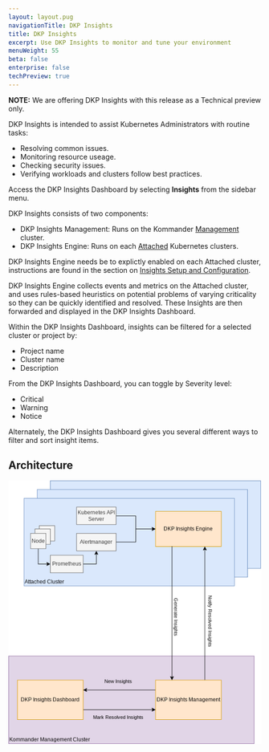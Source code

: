 ```yaml
---
layout: layout.pug
navigationTitle: DKP Insights
title: DKP Insights
excerpt: Use DKP Insights to monitor and tune your environment
menuWeight: 55
beta: false
enterprise: false
techPreview: true
---
```


<p class="message--note"><strong>NOTE:</strong> We are offering DKP Insights with this release as a Technical preview only. </p>

DKP Insights is intended to assist Kubernetes Administrators with routine tasks:
- Resolving common issues.
- Monitoring resource useage.
- Checking security issues.
- Verifying workloads and clusters follow best practices.

Access the DKP Insights Dashboard by selecting **Insights** from the sidebar menu.

DKP Insights consists of two components:
- DKP Insights Management: Runs on the Kommander [Management](../clusters/) cluster.
- DKP Insights Engine: Runs on each [Attached](../clusters/) Kubernetes clusters.

DKP Insights Engine needs be to explictly enabled on each Attached cluster, instructions are found in the section on [Insights Setup and Configuration](./insights-setup/).

DKP Insights Engine collects events and metrics on the Attached cluster, and uses rules-based heuristics on potential problems of varying criticality so they can be quickly identified and resolved. These Insights are then forwarded and displayed in the DKP Insights Dashboard.

Within the DKP Insights Dashboard, insights can be filtered for a selected cluster or project by:
- Project name
- Cluster name
- Description

From the DKP Insights Dashboard, you can toggle by Severity level:
- Critical
- Warning
- Notice

Alternately, the DKP Insights Dashboard gives you several different ways to filter and sort insight items. 

## Architecture

![DKP Insights Architecture](img/dkp-insights-architecture.png)
